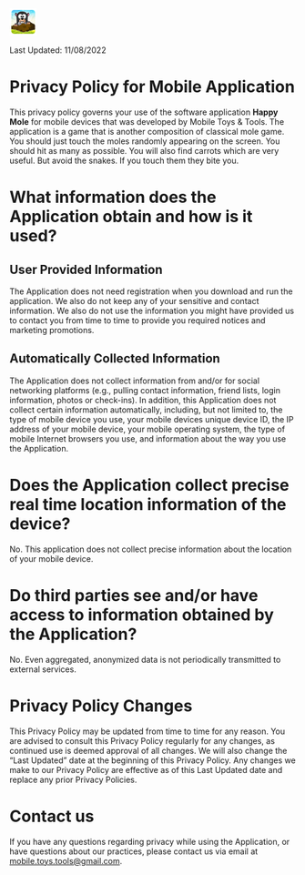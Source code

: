 ![This is an image](ic_launcher.png)


Last Updated: 11/08/2022

# Privacy Policy for Mobile Application

This privacy policy governs your use of the software application **Happy Mole** for mobile devices that was developed by Mobile Toys & Tools. The application is a game that is another composition of classical mole game. You should just touch the moles randomly appearing on the screen. You should hit as many as possible. You will also find carrots which are very useful. But avoid the snakes. If you touch them they bite you.

# What information does the Application obtain and how is it used?
## User Provided Information
The Application does not need registration when you download and run the application. We also do not keep any of your sensitive and contact information. We also do not use the information you might have provided us to contact you from time to time to provide you required notices and marketing promotions.

## Automatically Collected Information
The Application does not collect information from and/or for social networking platforms (e.g., pulling contact information, friend lists, login information, photos or check-ins). In addition, this Application does not collect certain information automatically, including, but not limited to, the type of mobile device you use, your mobile devices unique device ID, the IP address of your mobile device, your mobile operating system, the type of mobile Internet browsers you use, and information about the way you use the Application.

# Does the Application collect precise real time location information of the device?
No. This application does not collect precise information about the location of your mobile device.

# Do third parties see and/or have access to information obtained by the Application?
No. Even aggregated, anonymized data is not periodically transmitted to external services.

# Privacy Policy Changes
This Privacy Policy may be updated from time to time for any reason. You are advised to consult this Privacy Policy regularly for any changes, as continued use is deemed approval of all changes. We will also change the “Last Updated” date at the beginning of this Privacy Policy. Any changes we make to our Privacy Policy are effective as of this Last Updated date and replace any prior Privacy Policies.

# Contact us
If you have any questions regarding privacy while using the Application, or have questions about our practices, please contact us via email at mobile.toys.tools@gmail.com.
